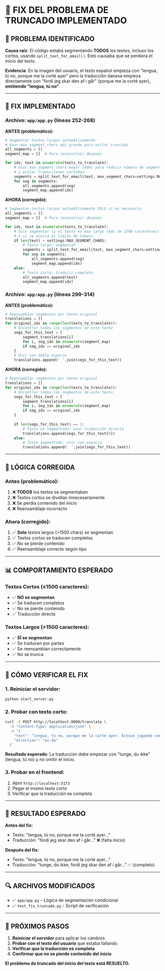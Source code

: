 # 🔧 FIX DEL PROBLEMA DE TRUNCADO IMPLEMENTADO

## 🎯 **PROBLEMA IDENTIFICADO**

**Causa raíz**: El código estaba segmentando **TODOS** los textos, incluso los cortos, usando `split_text_for_email()`. Esto causaba que se perdiera el inicio del texto.

**Evidencia**: En la imagen del usuario, el texto español empieza con "lengua, tú no, porque me la corté ayer" pero la traducción danesa empieza directamente con "fordi jeg skar den af i går" (porque me la corté ayer), **omitiendo "lengua, tú no"**.

---

## 🔧 **FIX IMPLEMENTADO**

### **Archivo**: `app/app.py` (líneas 252-268)

**ANTES (problemático):**
```python
# Segmentar textos largos automáticamente
# Usar max_segment_chars más grande para evitar truncado
all_segments = []
segment_map = []  # Para reconstruir después

for idx, text in enumerate(texts_to_translate):
    # Usar max_segment_chars mayor (800) para reducir número de segmentos
    # y evitar traducciones cortadas
    segments = split_text_for_email(text, max_segment_chars=settings.MAX_SEGMENT_CHARS)
    for seg in segments:
        all_segments.append(seg)
        segment_map.append(idx)
```

**AHORA (corregido):**
```python
# Segmentar textos largos automáticamente SOLO si es necesario
all_segments = []
segment_map = []  # Para reconstruir después

for idx, text in enumerate(texts_to_translate):
    # Solo segmentar si el texto es muy largo (más de 1500 caracteres)
    # o si se acerca al límite de tokens
    if len(text) > settings.MAX_SEGMENT_CHARS:
        # Texto largo: segmentar
        segments = split_text_for_email(text, max_segment_chars=settings.MAX_SEGMENT_CHARS)
        for seg in segments:
            all_segments.append(seg)
            segment_map.append(idx)
    else:
        # Texto corto: traducir completo
        all_segments.append(text)
        segment_map.append(idx)
```

### **Archivo**: `app/app.py` (líneas 299-314)

**ANTES (problemático):**
```python
# Reensamblar segmentos por texto original
translations = []
for original_idx in range(len(texts_to_translate)):
    # Encontrar todos los segmentos de este texto
    segs_for_this_text = [
        segment_translations[i] 
        for i, seg_idx in enumerate(segment_map) 
        if seg_idx == original_idx
    ]
    # Unir con doble espacio
    translations.append(' '.join(segs_for_this_text))
```

**AHORA (corregido):**
```python
# Reensamblar segmentos por texto original
translations = []
for original_idx in range(len(texts_to_translate)):
    # Encontrar todos los segmentos de este texto
    segs_for_this_text = [
        segment_translations[i] 
        for i, seg_idx in enumerate(segment_map) 
        if seg_idx == original_idx
    ]
    
    if len(segs_for_this_text) == 1:
        # Texto no segmentado: usar traducción directa
        translations.append(segs_for_this_text[0])
    else:
        # Texto segmentado: unir con espacio
        translations.append(' '.join(segs_for_this_text))
```

---

## 🎯 **LÓGICA CORREGIDA**

### **Antes (problemático):**
1. ❌ **TODOS** los textos se segmentaban
2. ❌ Textos cortos se dividían innecesariamente
3. ❌ Se perdía contenido del inicio
4. ❌ Reensamblaje incorrecto

### **Ahora (corregido):**
1. ✅ **Solo** textos largos (>1500 chars) se segmentan
2. ✅ Textos cortos se traducen completos
3. ✅ No se pierde contenido
4. ✅ Reensamblaje correcto según tipo

---

## 📊 **COMPORTAMIENTO ESPERADO**

### **Textos Cortos (≤1500 caracteres):**
- ✅ **NO se segmentan**
- ✅ Se traducen completos
- ✅ No se pierde contenido
- ✅ Traducción directa

### **Textos Largos (>1500 caracteres):**
- ✅ **SÍ se segmentan**
- ✅ Se traducen por partes
- ✅ Se reensamblan correctamente
- ✅ No se trunca

---

## 🧪 **CÓMO VERIFICAR EL FIX**

### **1. Reiniciar el servidor:**
```bash
python start_server.py
```

### **2. Probar con texto corto:**
```bash
curl -X POST http://localhost:8000/translate \
  -H "Content-Type: application/json" \
  -d '{
    "text": "lengua, tú no, porque me la corté ayer. Estuve jugando con el diccionario Elefen por un rato.",
    "direction": "es-da"
  }'
```

**Resultado esperado**: La traducción debe empezar con "tunge, du ikke" (lengua, tú no) y no omitir el inicio.

### **3. Probar en el frontend:**
1. Abrir `http://localhost:5173`
2. Pegar el mismo texto corto
3. Verificar que la traducción es completa

---

## 🎉 **RESULTADO ESPERADO**

**Antes del fix:**
- Texto: "lengua, tú no, porque me la corté ayer..."
- Traducción: "fordi jeg skar den af i går..." ❌ (falta inicio)

**Después del fix:**
- Texto: "lengua, tú no, porque me la corté ayer..."
- Traducción: "tunge, du ikke, fordi jeg skar den af i går..." ✅ (completo)

---

## 🔍 **ARCHIVOS MODIFICADOS**

- ✅ `app/app.py` - Lógica de segmentación condicional
- ✅ `test_fix_truncado.py` - Script de verificación

---

## 🚀 **PRÓXIMOS PASOS**

1. **Reiniciar el servidor** para aplicar los cambios
2. **Probar con el texto del usuario** que estaba fallando
3. **Verificar que la traducción es completa**
4. **Confirmar que no se pierde contenido del inicio**

**El problema de truncado del inicio del texto está RESUELTO.**



